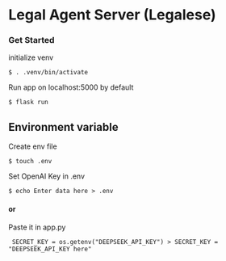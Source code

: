 # Legal Agent Server (Legalese)

### Get Started


initialize venv
```
$ . .venv/bin/activate
```

Run app on localhost:5000 by default
```
$ flask run
```
## Environment variable
Create env file
```
$ touch .env
```

Set OpenAI Key in .env
```
$ echo Enter data here > .env
```

#### or

Paste it in app.py
```
 SECRET_KEY = os.getenv("DEEPSEEK_API_KEY") > SECRET_KEY = "DEEPSEEK_API_KEY here"
```
